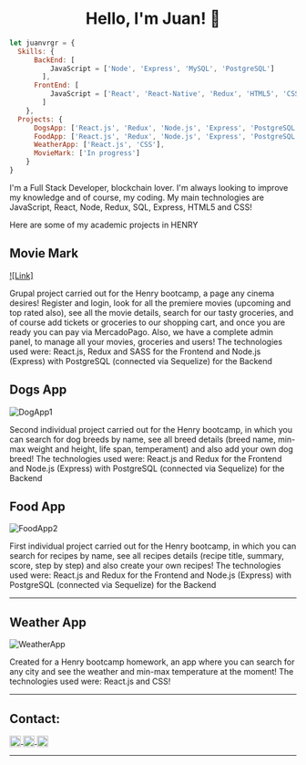 <h1 align="center"> Hello, I'm Juan! 👋 </h1>

```js
let juanvrgr = {
  Skills: {
      BackEnd: [
          JavaScript = ['Node', 'Express', 'MySQL', 'PostgreSQL']
        ],
      FrontEnd: [
          JavaScript = ['React', 'React-Native', 'Redux', 'HTML5', 'CSS'],
        ]
    },
  Projects: {
      DogsApp: ['React.js', 'Redux', 'Node.js', 'Express', 'PostgreSQL'],
      FoodApp: ['React.js', 'Redux', 'Node.js', 'Express', 'PostgreSQL'],
      WeatherApp: ['React.js', 'CSS'],
      MovieMark: ['In progress']
    }
}
```

<div>
  <p>
   I'm a Full Stack Developer, blockchain lover. I'm always looking to improve my knowledge and of course, my coding.
    My main technologies are JavaScript, React, Node, Redux, SQL, Express, HTML5 and CSS!
  </p>
</div>



Here are some of my academic projects in HENRY

<h2> Movie Mark </h2>

[![Link]](https://www.youtube.com/watch?v=j1T8vVoPyCU)

Grupal project carried out for the Henry bootcamp, a page any cinema desires! Register and login, look for all the premiere movies (upcoming and top rated also), see all the movie details, search for our tasty groceries, and of course add tickets or groceries to our shopping cart, and once you are ready you can pay via MercadoPago. Also, we have a complete admin panel, to manage all your movies, groceries and users!
The technologies used were: React.js, Redux and SASS for the Frontend and Node.js (Express) with PostgreSQL (connected via Sequelize) for the Backend

<h2> Dogs App </h2>

![DogApp1](https://user-images.githubusercontent.com/84838234/155943355-70a52a76-24a8-474e-962a-5be80596d924.png)

Second individual project carried out for the Henry bootcamp, in which you can search for dog breeds by name, see all breed details (breed name, min-max weight and height, life span, temperament) and also add your own dog breed!
The technologies used were: React.js and Redux for the Frontend and Node.js (Express) with PostgreSQL (connected via Sequelize) for the Backend

<h2> Food App </h2>

![FoodApp2](https://user-images.githubusercontent.com/84838234/155941962-3952c3c3-bf56-4e3d-80b0-b44d305fe1a5.png)

First individual project carried out for the Henry bootcamp, in which you can search for recipes by name, see all recipes details (recipe title, summary, score, step by step) and also create your own recipes!
The technologies used were: React.js and Redux for the Frontend and Node.js (Express) with PostgreSQL (connected via Sequelize) for the Backend

<hr/>

<h2> Weather App </h2>

![WeatherApp](https://user-images.githubusercontent.com/84838234/155941595-4a0d191b-26df-4cf9-85a8-98ec4c926d35.png)

Created for a Henry bootcamp homework, an app where you can search for any city and see the weather and min-max temperature at the moment!
The technologies used were: React.js and CSS!

<hr/>

<h2> Contact: </h2>

<p>
    <a href="https://www.linkedin.com/in/juan-manuel-vergara-dev/">
      <img align="center" src="https://cdn.jsdelivr.net/npm/simple-icons@3.0.1/icons/linkedin.svg" height="20" width="20" />
    </a>
    <a href="https://github.com/juanvrgr">
      <img align="center" src="https://cdn.jsdelivr.net/npm/simple-icons@3.0.1/icons/github.svg" height="20" width="20" />
    </a>
  <a href="https://mail.google.com/mail/u/0/#inbox?compose=GTvVlcSHwsPZFHRhWVWzzpKFNGmlXnwrKrZxJxsWfqHLhGGxnHxdqZSvTCRbhJSlvjZhBvkcGtQCQ">
      <img align="center" src="https://cdn.jsdelivr.net/npm/simple-icons@3.0.1/icons/gmail.svg" height="20" width="20" />
    </a>
<p/>

<hr/>

